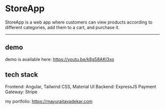 # StoreApp

StoreApp is a web app where customers can view products according to different categories, add them to a cart, and purchase it.

<hr/>

## demo

demo is available here: https://youtu.be/k8g58AKI3xo

## tech stack

Frontend: Angular, Tailwind CSS, Material UI
Backend: ExpressJS
Payment Gateway: Stripe

my portfolio: https://mayuraitavadekar.com